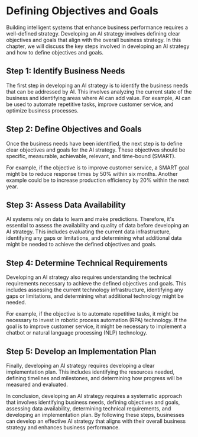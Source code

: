 Defining Objectives and Goals
===================================================================

Building intelligent systems that enhance business performance requires a well-defined strategy. Developing an AI strategy involves defining clear objectives and goals that align with the overall business strategy. In this chapter, we will discuss the key steps involved in developing an AI strategy and how to define objectives and goals.

Step 1: Identify Business Needs
-------------------------------

The first step in developing an AI strategy is to identify the business needs that can be addressed by AI. This involves analyzing the current state of the business and identifying areas where AI can add value. For example, AI can be used to automate repetitive tasks, improve customer service, and optimize business processes.

Step 2: Define Objectives and Goals
-----------------------------------

Once the business needs have been identified, the next step is to define clear objectives and goals for the AI strategy. These objectives should be specific, measurable, achievable, relevant, and time-bound (SMART).

For example, if the objective is to improve customer service, a SMART goal might be to reduce response times by 50% within six months. Another example could be to increase production efficiency by 20% within the next year.

Step 3: Assess Data Availability
--------------------------------

AI systems rely on data to learn and make predictions. Therefore, it's essential to assess the availability and quality of data before developing an AI strategy. This includes evaluating the current data infrastructure, identifying any gaps or limitations, and determining what additional data might be needed to achieve the defined objectives and goals.

Step 4: Determine Technical Requirements
----------------------------------------

Developing an AI strategy also requires understanding the technical requirements necessary to achieve the defined objectives and goals. This includes assessing the current technology infrastructure, identifying any gaps or limitations, and determining what additional technology might be needed.

For example, if the objective is to automate repetitive tasks, it might be necessary to invest in robotic process automation (RPA) technology. If the goal is to improve customer service, it might be necessary to implement a chatbot or natural language processing (NLP) technology.

Step 5: Develop an Implementation Plan
--------------------------------------

Finally, developing an AI strategy requires developing a clear implementation plan. This includes identifying the resources needed, defining timelines and milestones, and determining how progress will be measured and evaluated.

In conclusion, developing an AI strategy requires a systematic approach that involves identifying business needs, defining objectives and goals, assessing data availability, determining technical requirements, and developing an implementation plan. By following these steps, businesses can develop an effective AI strategy that aligns with their overall business strategy and enhances business performance.
